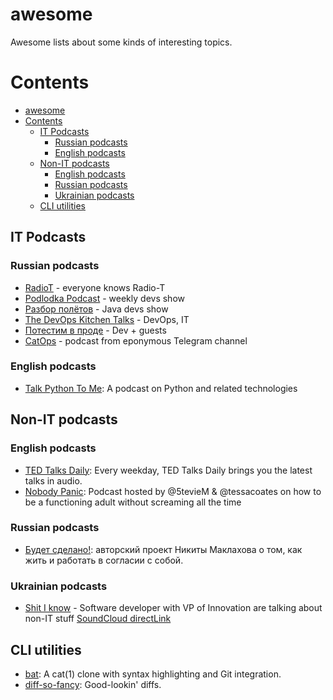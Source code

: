 # awesome
Awesome lists about some kinds of interesting topics.

# Contents

- [awesome](#awesome)
- [Contents](#contents)
  - [IT Podcasts](#it-podcasts)
    - [Russian podcasts](#russian-podcasts)
    - [English podcasts](#english-podcasts)
  - [Non-IT podcasts](#non-it-podcasts)
    - [English podcasts](#english-podcasts-1)
    - [Russian podcasts](#russian-podcasts-1)
    - [Ukrainian podcasts](#ukrainian-podcasts)
  - [CLI utilities](#cli-utilities)


## IT Podcasts

### Russian podcasts

- [RadioT](https://radio-t.com/) - everyone knows Radio-T
- [Podlodka Podcast](https://podlodka.io) - weekly devs show
- [Разбор полётов](http://razborpoletov.com) - Java devs show
- [The DevOps Kitchen Talks](https://devopskitchentalks.podbean.com/) - DevOps, IT
- [Потестим в проде](https://anchor.fm/danil-topchii) - Dev + guests
- [CatOps](https://t.me/catops) - podcast from eponymous Telegram channel

### English podcasts
- [Talk Python To Me](https://talkpython.fm/): A podcast on Python and related technologies

## Non-IT podcasts

### English podcasts

- [TED Talks Daily](https://www.ted.com/about/programs-initiatives/ted-talks/ted-talks-daily): Every weekday, TED Talks Daily brings you the latest talks in audio.
- [Nobody Panic](https://twitter.com/nobodypanicpod): Podcast hosted by @5tevieM & @tessacoates on how to be a functioning adult without screaming all the time

### Russian podcasts
- [Будет сделано!](http://willbedone.ru/): авторский проект Никиты Маклахова о том, как жить и работать в согласии с собой.

### Ukrainian podcasts

- [Shit I know](https://shitiknow.live/) - Software developer with  VP of Innovation are talking about non-IT stuff [SoundCloud directLink](https://soundcloud.com/shit_i_know_live_podcast)


## CLI utilities

- [bat](https://github.com/sharkdp/bat):  A cat(1) clone with syntax highlighting and Git integration.
- [diff-so-fancy](https://github.com/so-fancy/diff-so-fancy): Good-lookin' diffs.
